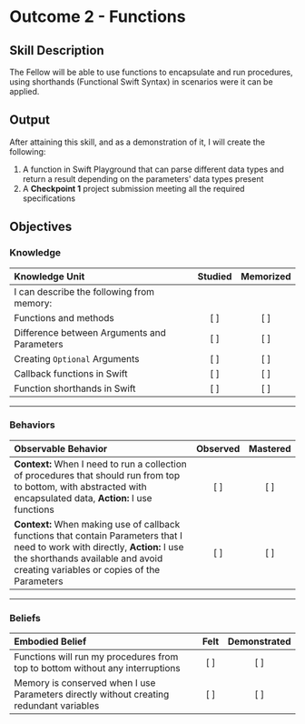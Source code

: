 # Outcome 2 - Functions
## Skill Description

The Fellow will be able to use functions to encapsulate and run procedures, using shorthands (Functional Swift Syntax) in scenarios were it can be applied.


## Output

After attaining this skill, and as a demonstration of it, I will create the following:

1. A function in Swift Playground that can parse different data types and return a result depending on the parameters' data types present
2. A **Checkpoint 1** project submission meeting all the required specifications

## Objectives

### Knowledge

| Knowledge Unit   |      Studied      | Memorized |
|:-------------|:------------------:|:--------:|
| I can describe the following from memory: | | |
| Functions and methods | [ ] | [ ] |
| Difference between Arguments and Parameters | [ ] | [ ] |
| Creating `Optional` Arguments | [ ] | [ ] |
| Callback functions in Swift | [ ] | [ ] |
| Function shorthands in Swift | [ ] | [ ] |

----------
### Behaviors

| Observable Behavior   |      Observed      | Mastered |
|:-------------|:------------------:|:--------:|
| **Context:** When I need to run a collection of procedures that should run from top to bottom, with abstracted with encapsulated data, **Action:** I use functions | [ ] | [ ] |
| **Context:** When making use of callback functions that contain Parameters that I need to work with directly, **Action:** I use the shorthands available and avoid creating variables or copies of the Parameters | [ ] | [ ] |

----------

### Beliefs

| Embodied Belief   |      Felt      | Demonstrated |
|:-------------|:------------------:|:--------:|
| Functions will run my procedures from top to bottom without any interruptions | [ ] | [ ] |
| Memory is conserved when I use Parameters directly without creating redundant variables | [ ] | [ ] |
